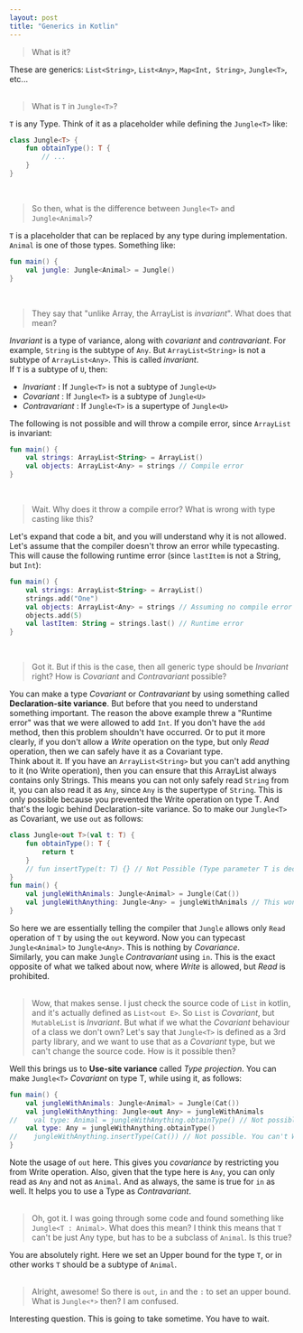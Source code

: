 ```yaml
---
layout: post
title: "Generics in Kotlin"
---
```


> What is it?

These are generics: `List<String>`, `List<Any>`, `Map<Int, String>`, `Jungle<T>`, etc...
<br><br>

> What is `T` in `Jungle<T>`?
 
`T` is any Type. Think of it as a placeholder while defining the `Jungle<T>` like:
```kotlin
class Jungle<T> {
    fun obtainType(): T { 
        // ...
    }
}
```
<br>

> So then, what is the difference between `Jungle<T>` and `Jungle<Animal>`?

`T` is a placeholder that can be replaced by any type during implementation. `Animal` is one of those types. Something
like:
```kotlin
fun main() {
    val jungle: Jungle<Animal> = Jungle()
}
```
<br>

> They say that "unlike Array, the ArrayList is *invariant*". What does that mean?

*Invariant* is a type of variance, along with *covariant* and *contravariant*. For example, `String` is the subtype of `Any`.
But `ArrayList<String>` is not a subtype of `ArrayList<Any>`. This is called *invariant*. <br>
If `T` is a subtype of `U`, then:
- *Invariant* : If `Jungle<T>` is not a subtype of `Jungle<U>`
- *Covariant* : If `Jungle<T>` is a subtype of `Jungle<U>`
- *Contravariant* : If `Jungle<T>` is a supertype of `Jungle<U>`

The following is not possible and will throw a compile error, since `ArrayList` is invariant:
```kotlin
fun main() {
    val strings: ArrayList<String> = ArrayList()
    val objects: ArrayList<Any> = strings // Compile error
}
```
<br>

> Wait. Why does it throw a compile error? What is wrong with type casting like this?
 
Let's expand that code a bit, and you will understand why it is not allowed. Let's assume that the compiler doesn't throw
an error while typecasting. This will cause the following runtime error (since `lastItem` is not a String, but `Int`):
```kotlin
fun main() {
    val strings: ArrayList<String> = ArrayList()
    strings.add("One")
    val objects: ArrayList<Any> = strings // Assuming no compile error
    objects.add(5)
    val lastItem: String = strings.last() // Runtime error
}
```
<br>

> Got it. But if this is the case, then all generic type should be *Invariant* right? How is *Covariant* and *Contravariant* possible?
 
You can make a type *Covariant* or *Contravariant* by using something called **Declaration-site variance**. But before that you
need to understand something important. The reason the above example threw a "Runtime error" was that we were allowed to add 
`Int`. If you don't have the `add` method, then this problem shouldn't have occurred. Or to put it more clearly, if you don't 
allow a *Write* operation on the type, but only *Read* operation, then we can safely have it as a Covariant type.<br>
Think about it. If you have an `ArrayList<String>` but you can't add anything to it (no Write operation), then you can ensure 
that this ArrayList always contains only Strings. This means you can not only safely read `String` from it, you can also read it 
as `Any`, since `Any` is the supertype of `String`. This is only possible because you prevented the Write operation on type T.
And that's the logic behind Declaration-site variance. So to make our `Jungle<T>` as Covariant, we use `out` as follows:
```kotlin
class Jungle<out T>(val t: T) {
    fun obtainType(): T {
        return t
    }
    // fun insertType(t: T) {} // Not Possible (Type parameter T is declared as 'out', so no Write operation on type T)
}
fun main() {
    val jungleWithAnimals: Jungle<Animal> = Jungle(Cat())
    val jungleWithAnything: Jungle<Any> = jungleWithAnimals // This won't be possible if you remove the `out`
}
```

So here we are essentially telling the compiler that `Jungle` allows only `Read` operation of `T` by using the `out` keyword. 
Now you can typecast `Jungle<Animal>` to `Jungle<Any>`. This is nothing by *Covariance*.<br>
Similarly, you can make `Jungle` *Contravariant* using `in`. This is the exact opposite of what we talked about now, where 
*Write* is allowed, but *Read* is prohibited.
<br><br>

> Wow, that makes sense. I just check the source code of `List` in kotlin, and it's actually defined as `List<out E>`. So
> `List` is *Covariant*, but `MutableList` is *Invariant*. But what if we what the *Covariant* behaviour of a class we don't
> own? Let's say that `Jungle<T>` is defined as a 3rd party library, and we want to use that as a *Covariant* type, but we 
> can't change the source code. How is it possible then?
 
Well this brings us to **Use-site variance** called *Type projection*. You can make `Jungle<T>` *Covariant* on type T, while 
using it, as follows:
```kotlin
fun main() {
    val jungleWithAnimals: Jungle<Animal> = Jungle(Cat())
    val jungleWithAnything: Jungle<out Any> = jungleWithAnimals
//    val type: Animal = jungleWithAnything.obtainType() // Not possible. You can only Read 'Any'
    val type: Any = jungleWithAnything.obtainType()
//    jungleWithAnything.insertType(Cat()) // Not possible. You can't Write.
}
```

Note the usage of `out` here. This gives you *covariance* by restricting you from Write operation. Also, given that the type 
here is `Any`, you can only read as `Any` and not as `Animal`. And as always, the same is true for `in` as well. It helps you 
to use a Type as *Contravariant*.
<br><br>

> Oh, got it. I was going through some code and found something like `Jungle<T : Animal>`. What does this mean? I think this 
> means that `T` can't be just Any type, but has to be a subclass of `Animal`. Is this true?
 
You are absolutely right. Here we set an Upper bound for the type `T`, or in other works `T` should be a subtype of `Animal`. 
<br><br>

> Alright, awesome! So there is `out`, `in` and the `:` to set an upper bound. What is `Jungle<*>` then? I am confused.
 
Interesting question. This is going to take sometime. You have to wait.
